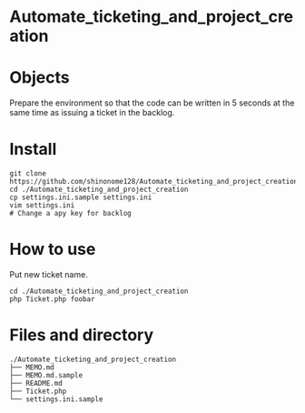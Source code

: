 # Automate_ticketing_and_project_creation

# Objects

Prepare the environment so that the code can be written in 5 seconds at the same time as issuing a ticket in the backlog.

# Install

    git clone https://github.com/shinonome128/Automate_ticketing_and_project_creation
    cd ./Automate_ticketing_and_project_creation
    cp settings.ini.sample settings.ini
    vim settings.ini
    # Change a apy key for backlog

# How to use

Put new ticket name.

    cd ./Automate_ticketing_and_project_creation
    php Ticket.php foobar

# Files and directory

    ./Automate_ticketing_and_project_creation
    ├── MEMO.md
    ├── MEMO.md.sample
    ├── README.md
    ├── Ticket.php
    └── settings.ini.sample
